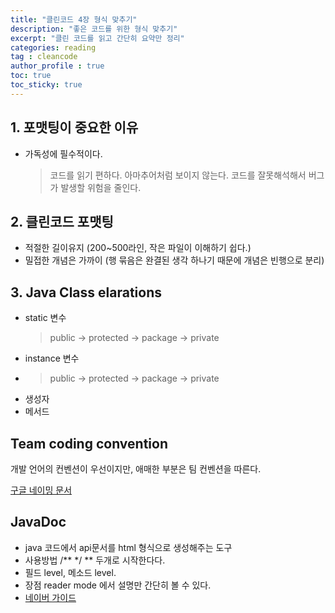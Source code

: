 ```yaml
---
title: "클린코드 4장 형식 맞추기"
description: "좋은 코드를 위한 형식 맞추기"
excerpt: "클린 코드를 읽고 간단히 요약만 정리"
categories: reading
tag : cleancode
author_profile : true 
toc: true
toc_sticky: true
---
```


## 1. 포맷팅이 중요한 이유
- 가독성에 필수적이다. 
   >코드를 읽기 편하다.
    아마추어처럼 보이지  않는다.
   코드를 잘못해석해서 버그가 발생할 위험을 줄인다.
  

## 2. 클린코드 포맷팅

 -  적절한 길이유지 (200~500라인, 작은 파일이 이해하기 쉽다.)
 -  밀접한 개념은 가까이 (행 묶음은 완결된 생각 하나기 때문에 개념은 빈행으로 분리)

  


## 3. Java Class elarations 
 - static 변수
   > public -> protected -> package -> private
 - instance 변수
 - > public -> protected -> package -> private
 - 생성자
 - 메서드


## Team coding convention  
 개발 언어의 컨벤션이 우선이지만, 애매한 부분은 팀 컨벤션을 따른다. 
  
[구글 네이밍 문서](https://google.github.io/styleguide/javaguide.html#s5-naming)

## JavaDoc 
- java 코드에서 api문서를 html 형식으로 생성해주는 도구
-  사용방법 /** */ ** 두개로 시작한다다.
-  필드 level, 메소드 level.
-  장점 reader mode 에서 설명만 간단히 볼 수 있다.
-  [네이버 가이드](http://naver.github.io/hackday-conventions-java)